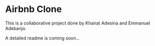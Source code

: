 # Airbnb Clone

This is a collaborative project done by Khairat Adesina and Emmanuel Adebanjo.

A detailed readme is coming soon...
